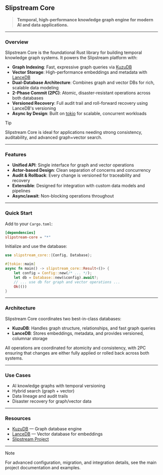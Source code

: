 <!-- If you have a logo, place it here. Example: <img src="/path/to/logo.png" alt="Slipstream Core Logo" width="120" /> -->

## Slipstream Core

> **Temporal, high-performance knowledge graph engine for modern AI and data applications.**

---

### Overview

Slipstream Core is the foundational Rust library for building temporal knowledge graph systems. It powers the Slipstream platform with:

- **Graph Indexing**: Fast, expressive graph queries via [KuzuDB](https://github.com/kuzudb/kuzu)
- **Vector Storage**: High-performance embeddings and metadata with [LanceDB](https://github.com/lancedb/lancedb)
- **Dual-Database Architecture**: Combines graph and vector DBs for rich, scalable data modeling
- **2-Phase Commit (2PC)**: Atomic, disaster-resistant operations across both databases
- **Versioned Recovery**: Full audit trail and roll-forward recovery using LanceDB's versioning
- **Async by Design**: Built on [tokio](https://tokio.rs/) for scalable, concurrent workloads

> [!TIP]
> Slipstream Core is ideal for applications needing strong consistency, auditability, and advanced graph+vector search.

---

### Features

- **Unified API**: Single interface for graph and vector operations
- **Actor-based Design**: Clean separation of concerns and concurrency
- **Audit & Rollback**: Every change is versioned for traceability and recovery
- **Extensible**: Designed for integration with custom data models and pipelines
- **Async/await**: Non-blocking operations throughout

---

### Quick Start

Add to your `Cargo.toml`:

```toml
[dependencies]
slipstream-core = "*"
```

Initialize and use the database:

```rust
use slipstream_core::{Config, Database};

#[tokio::main]
async fn main() -> slipstream_core::Result<()> {
    let config = Config::new(/* ... */);
    let db = Database::new(&config).await?;
    // ... use db for graph and vector operations ...
    Ok(())
}
```

---

### Architecture

Slipstream Core coordinates two best-in-class databases:

- **KuzuDB**: Handles graph structure, relationships, and fast graph queries
- **LanceDB**: Stores embeddings, metadata, and provides versioned, columnar storage

All operations are coordinated for atomicity and consistency, with 2PC ensuring that changes are either fully applied or rolled back across both systems.

---

### Use Cases

- AI knowledge graphs with temporal versioning
- Hybrid search (graph + vector)
- Data lineage and audit trails
- Disaster recovery for graph/vector data

---

### Resources

- [KuzuDB](https://github.com/kuzudb/kuzu) — Graph database engine
- [LanceDB](https://github.com/lancedb/lancedb) — Vector database for embeddings
- [Slipstream Project](https://github.com/casualjim/slipstream)

---

> [!NOTE]
> For advanced configuration, migration, and integration details, see the main project documentation and examples.


